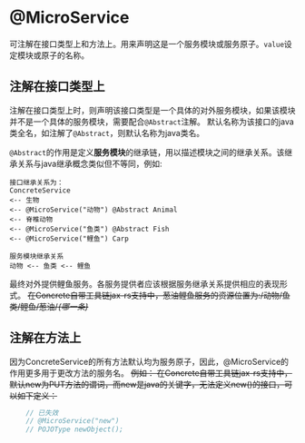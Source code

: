 # @MicroService

可注解在接口类型上和方法上。用来声明这是一个服务模块或服务原子。`value`设定模块或原子的名称。

## 注解在接口类型上

注解在接口类型上时，则声明该接口类型是一个具体的对外服务模块，如果该模块并不是一个具体的服务模块，需要配合`@Abstract`注解。
默认名称为该接口的java类全名，如注解了`@Abstract`，则默认名称为java类名。

`@Abstract`的作用是定义**服务模块**的继承链，用以描述模块之间的继承关系。该继承关系与java继承概念类似但不等同，例如:

    接口继承关系为：
    ConcreteService 
    <-- 生物 
    <-- @MicroService("动物") @Abstract Animal 
    <-- 脊椎动物 
    <-- @MicroService("鱼类") @Abstract Fish 
    <-- @MicroService("鲤鱼") Carp
    
    服务模块继承关系
    动物 <-- 鱼类 <-- 鲤鱼

最终对外提供鲤鱼服务。各服务提供者应该根据服务继承关系提供相应的表现形式。
~~在Concrete自带工具链jax-rs支持中，葱油鲤鱼服务的资源位置为:/动物/鱼类/鲤鱼/葱油/_{哪一条}_~~



## 注解在方法上

因为ConcreteService的所有方法默认均为服务原子，因此，@MicroService的作用更多用于更改方法的服务名。
~~例如：
在Concrete自带工具链jax-rs支持中，默认new为PUT方法的谓词，而new是java的关键字，无法定义new()的接口，可以如下定义：~~
```java
    // 已失效
    // @MicroService("new")
    // POJOType newObject();
```
